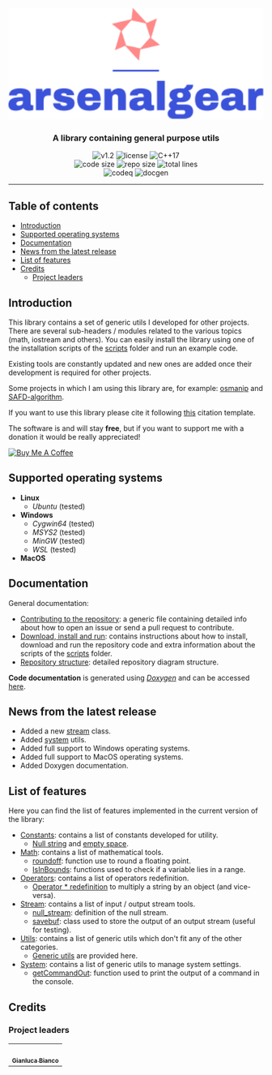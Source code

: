 <p align="center"><img src="https://github.com/JustWhit3/arsenalgear-cpp/blob/main/img/logo.svg" height=220></p>

<h3 align="center">A library containing general purpose utils</h3>
<p align="center">
  <img title="v1.2" alt="v1.2" src="https://img.shields.io/badge/version-v1.2-informational?style=flat-square">
  <img title="MIT License" alt="license" src="https://img.shields.io/badge/license-MIT-informational?style=flat-square">
	<img title="C++17" alt="C++17" src="https://img.shields.io/badge/c++-17-informational?style=flat-square"></br>
	<img title="Code size" alt="code size" src="https://img.shields.io/github/languages/code-size/JustWhit3/arsenalgear-cpp?color=red">
	<img title="Repo size" alt="repo size" src="https://img.shields.io/github/repo-size/JustWhit3/arsenalgear-cpp?color=red">
	<img title="Lines of code" alt="total lines" src="https://img.shields.io/tokei/lines/github/JustWhit3/arsenalgear-cpp?color=red"></br>
  <img title="codeq" alt="codeq" src="https://github.com/JustWhit3/arsenalgear-cpp/actions/workflows/codeql-analysis.yml/badge.svg">
  <img title="docgen" alt="docgen" src="https://github.com/JustWhit3/arsenalgear-cpp/actions/workflows/DocGenerator.yml/badge.svg">

***

## Table of contents

- [Introduction](#introduction)
- [Supported operating systems](#supported-operating-systems)
- [Documentation](#documentation)
- [News from the latest release](#news-from-the-last-release)
- [List of features](#list-of-features)
- [Credits](#credits)
  - [Project leaders](#project-leaders)

## Introduction

This library contains a set of generic utils I developed for other projects. There are several sub-headers / modules related to the various topics (math, iostream and others). You can easily install the library using one of the installation scripts of the [scripts](https://github.com/JustWhit3/arsenalgear-cpp/tree/main/scripts) folder and run an example code.

Existing tools are constantly updated and new ones are added once their development is required for other projects.

Some projects in which I am using this library are, for example: [osmanip](https://github.com/JustWhit3/osmanip) and [SAFD-algorithm](https://github.com/JustWhit3/SAFD-algorithm).

If you want to use this library please cite it following [this](https://github.com/JustWhit3/arsenalgear-cpp/blob/main/CITATION.cff) citation template.

The software is and will stay **free**, but if you want to support me with a donation it would be really appreciated!

<a href="https://www.buymeacoffee.com/JustWhit33" target="_blank"><img src="https://cdn.buymeacoffee.com/buttons/default-orange.png" alt="Buy Me A Coffee" height="41" width="174"></a>

## Supported operating systems

- **Linux**
  - *Ubuntu* (tested)
- **Windows**
  - *Cygwin64* (tested)
  - *MSYS2* (tested)
  - *MinGW* (tested)
  - *WSL* (tested)
- **MacOS**

## Documentation

General documentation:

- [Contributing to the repository](https://github.com/JustWhit3/arsenalgear-cpp/blob/main/doc/Contributing.md): a generic file containing detailed info about how to open an issue or send a pull request to contribute.
- [Download, install and run](https://github.com/JustWhit3/arsenalgear-cpp/blob/main/doc/Download-install-run.md): contains instructions about how to install, download and run the repository code and extra information about the scripts of the [scripts](https://github.com/JustWhit3/arsenalgear-cpp/tree/main/scripts) folder.
- [Repository structure](https://github.com/JustWhit3/arsenalgear-cpp/blob/main/doc/Repository-structure.md): detailed repository diagram structure.

**Code documentation** is generated using [*Doxygen*](https://www.doxygen.nl/manual/starting.html) and can be accessed [here](https://justwhit3.github.io/arsenalgear-cpp/).

## News from the latest release

- Added a new [stream](https://github.com/JustWhit3/arsenalgear-cpp/blob/main/include/stream.hpp) class.
- Added [system](https://github.com/JustWhit3/arsenalgear-cpp/blob/main/include/system.hpp) utils.
- Added full support to Windows operating systems.
- Added full support to MacOS operating systems.
- Added Doxygen documentation.

## List of features

Here you can find the list of features implemented in the current version of the library:

- [Constants](https://justwhit3.github.io/arsenalgear-cpp/constants_8hpp.html): contains a list of constants developed for utility.
  - [Null string](https://justwhit3.github.io/arsenalgear-cpp/namespaceagr.html#a1d792d292bac3e11731eb31cac8dd46e) and [empty space](https://justwhit3.github.io/arsenalgear-cpp/namespaceagr.html#af68907b37ef6e4abe00f6cf74778cde0).
- [Math](https://justwhit3.github.io/arsenalgear-cpp/math_8hpp.html): contains a list of mathematical tools.
  - [roundoff](https://justwhit3.github.io/arsenalgear-cpp/namespaceagr.html#a955159eb8ba52ef974bfb4084e1ba45f): function use to round a floating point.
  - [IsInBounds](https://justwhit3.github.io/arsenalgear-cpp/namespaceagr.html#a1204c90fcc0baef948c5302bb127cc4a): functions used to check if a variable lies in a range.
- [Operators](https://justwhit3.github.io/arsenalgear-cpp/operators_8hpp.html): contains a list of operators redefinition.
  - [Operator * redefinition](https://justwhit3.github.io/arsenalgear-cpp/operators_8hpp.html#aa21cb9291ed5e17a8b54f4538e72aa33) to multiply a string by an object (and vice-versa).
- [Stream](https://justwhit3.github.io/arsenalgear-cpp/stream_8hpp.html): contains a list of input / output stream tools.
  - [null_stream](https://justwhit3.github.io/arsenalgear-cpp/namespaceagr.html#a86c4b2752b7974c764df413b76a4f715:~:text=%E2%97%86-,null_stream,-boost%3A%3Aiostreams%3A%3Astream): definition of the null stream.
  - [savebuf](https://justwhit3.github.io/arsenalgear-cpp/classagr_1_1savebuf.html): class used to store the output of an output stream (useful for testing).
- [Utils](https://justwhit3.github.io/arsenalgear-cpp/system_8hpp.html): contains a list of generic utils which don't fit any of the other categories.
  - [Generic utils](https://justwhit3.github.io/arsenalgear-cpp/utils_8hpp.html) are provided here.
- [System](https://justwhit3.github.io/arsenalgear-cpp/utils_8hpp.html): contains a list of generic utils to manage system settings.
  - [getCommandOut](https://justwhit3.github.io/arsenalgear-cpp/namespaceagr.html#a1941ebf177b4bdb1d7f322ed3daed0bc): function used to print the output of a command in the console.

## Credits

### Project leaders

<table>
  <tr>
    <td align="center"><a href="https://justwhit3.github.io/"><img src="https://avatars.githubusercontent.com/u/48323961?v=4" width="100px;" alt=""/><br /><sub><b>Gianluca Bianco</b></sub></a></td>
  </tr>
</table>

<!-- ALL-CONTRIBUTORS-LIST:START - Do not remove or modify this section -->

<!-- ALL-CONTRIBUTORS-LIST:END -->
